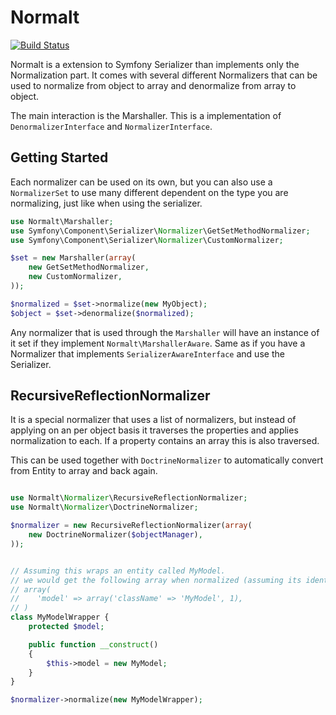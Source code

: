 Normalt
=======

[![Build Status](https://travis-ci.org/bernardphp/normalt.png?branch=master)](https://travis-ci.org/bernardphp/normalt)

Normalt is a extension to Symfony Serializer than implements only the Normalization part. It comes with several
different Normalizers that can be used to normalize from object to array and denormalize from array to object.

The main interaction is the Marshaller. This is a implementation of `DenormalizerInterface` and `NormalizerInterface`.

Getting Started
---------------

Each normalizer can be used on its own, but you can also use a `NormalizerSet` to use many different dependent on
the type you are normalizing, just like when using the serializer.

``` php
use Normalt\Marshaller;
use Symfony\Component\Serializer\Normalizer\GetSetMethodNormalizer;
use Symfony\Component\Serializer\Normalizer\CustomNormalizer;

$set = new Marshaller(array(
    new GetSetMethodNormalizer,
    new CustomNormalizer,
));

$normalized = $set->normalize(new MyObject);
$object = $set->denormalize($normalized);
```

Any normalizer that is used through the `Marshaller` will have an instance of it set
if they implement `Normalt\MarshallerAware`. Same as if you have a Normalizer that implements
`SerializerAwareInterface` and use the Serializer.

RecursiveReflectionNormalizer
-----------------------------

It is a special normalizer that uses a list of normalizers, but instead of applying on an per object basis it
traverses the properties and applies normalization to each. If a property contains an array this is also traversed.

This can be used together with `DoctrineNormalizer` to automatically convert from Entity to array and back again.


``` php

use Normalt\Normalizer\RecursiveReflectionNormalizer;
use Normalt\Normalizer\DoctrineNormalizer;

$normalizer = new RecursiveReflectionNormalizer(array(
    new DoctrineNormalizer($objectManager),
));


// Assuming this wraps an entity called MyModel.
// we would get the following array when normalized (assuming its identifier is 1
// array(
//    'model' => array('className' => 'MyModel', 1),
// )
class MyModelWrapper {
    protected $model;

    public function __construct()
    {
        $this->model = new MyModel;
    }
}

$normalizer->normalize(new MyModelWrapper);
```

